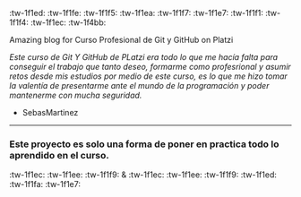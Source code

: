   :tw-1f1ed: :tw-1f1fe: :tw-1f1f5: :tw-1f1ea: :tw-1f1f7: :tw-1f1e7: :tw-1f1f1: :tw-1f1f4: :tw-1f1ec: :tw-1f4bb:
  
Amazing blog for Curso Profesional de Git y GitHub on Platzi

*Este curso de Git Y GitHub de PLatzi era todo lo que me hacía falta para conseguir el trabajo que tanto deseo, formarme como profesrional y asumir retos desde mis estudios por medio de este curso, es lo que me hizo tomar la valentía de presentarme ante el mundo de la programación y poder mantenerme con mucha seguridad.*

- SebasMartinez 


------------

### Este proyecto es solo una forma de poner en practica todo lo aprendido en el curso. 
:tw-1f1ec: :tw-1f1ee: :tw-1f1f9: & :tw-1f1ec: :tw-1f1ee: :tw-1f1f9: :tw-1f1ed: :tw-1f1fa: :tw-1f1e7:
